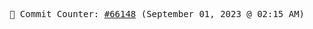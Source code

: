 <p align="center">
    <samp>
        📮 Commit Counter: <a href="https://github.com/Javascript-void0/Javascript-void0/commits/main">#66148</a> (September 01, 2023 @ 02:15 AM)
    </samp>
</p>